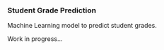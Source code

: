 ### Student Grade Prediction

Machine Learning model to predict student grades.

Work in progress...